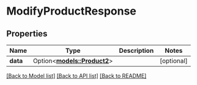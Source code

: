 # ModifyProductResponse

## Properties

Name | Type | Description | Notes
------------ | ------------- | ------------- | -------------
**data** | Option<[**models::Product2**](Product_2.md)> |  | [optional]

[[Back to Model list]](../README.md#documentation-for-models) [[Back to API list]](../README.md#documentation-for-api-endpoints) [[Back to README]](../README.md)


